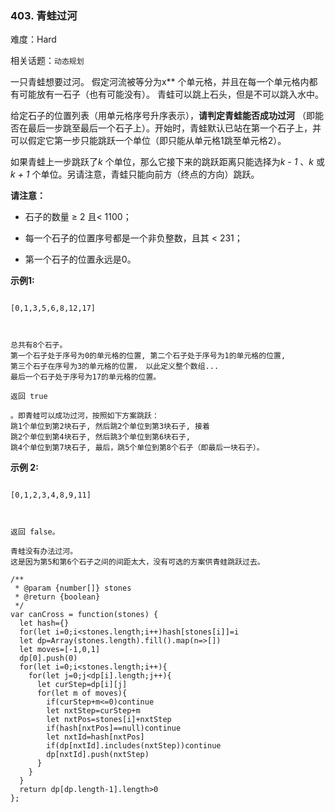 ### 403. 青蛙过河

难度：Hard

相关话题：`动态规划`

一只青蛙想要过河。 假定河流被等分为x** 个单元格，并且在每一个单元格内都有可能放有一石子（也有可能没有）。 青蛙可以跳上石头，但是不可以跳入水中。



给定石子的位置列表（用单元格序号升序表示），**请判定青蛙能否成功过河** （即能否在最后一步跳至最后一个石子上）。开始时，青蛙默认已站在第一个石子上，并可以假定它第一步只能跳跃一个单位（即只能从单元格1跳至单元格2）。



如果青蛙上一步跳跃了*k* 个单位，那么它接下来的跳跃距离只能选择为*k - 1* 、*k* 或*k + 1* 个单位。另请注意，青蛙只能向前方（终点的方向）跳跃。



**请注意：** 




* 石子的数量 &ge; 2 且< 1100；

* 每一个石子的位置序号都是一个非负整数，且其 < 231；

* 第一个石子的位置永远是0。





**示例1:** 



```

[0,1,3,5,6,8,12,17]



总共有8个石子。
第一个石子处于序号为0的单元格的位置, 第二个石子处于序号为1的单元格的位置,
第三个石子在序号为3的单元格的位置， 以此定义整个数组...
最后一个石子处于序号为17的单元格的位置。

返回 true

。即青蛙可以成功过河，按照如下方案跳跃： 
跳1个单位到第2块石子, 然后跳2个单位到第3块石子, 接着 
跳2个单位到第4块石子, 然后跳3个单位到第6块石子, 
跳4个单位到第7块石子, 最后，跳5个单位到第8个石子（即最后一块石子）。
```


**示例 2:** 



```

[0,1,2,3,4,8,9,11]



返回 false。

青蛙没有办法过河。 
这是因为第5和第6个石子之间的间距太大，没有可选的方案供青蛙跳跃过去。
```

```
/**
 * @param {number[]} stones
 * @return {boolean}
 */
var canCross = function(stones) {
  let hash={}
  for(let i=0;i<stones.length;i++)hash[stones[i]]=i
  let dp=Array(stones.length).fill().map(n=>[])
  let moves=[-1,0,1]
  dp[0].push(0)
  for(let i=0;i<stones.length;i++){
    for(let j=0;j<dp[i].length;j++){
      let curStep=dp[i][j]
      for(let m of moves){
        if(curStep+m<=0)continue
        let nxtStep=curStep+m
        let nxtPos=stones[i]+nxtStep
        if(hash[nxtPos]==null)continue
        let nxtId=hash[nxtPos]
        if(dp[nxtId].includes(nxtStep))continue
        dp[nxtId].push(nxtStep)
      }
    }
  }
  return dp[dp.length-1].length>0
};
```

